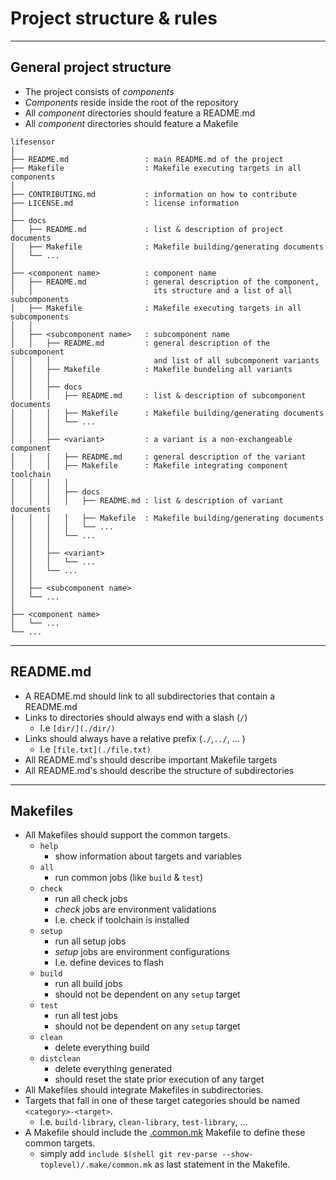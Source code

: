 # Project structure & rules



---
## General project structure
- The project consists of *components*
- *Components* reside inside the root of the repository
- All *component* directories should feature a README.md
- All *component* directories should feature a Makefile

```
lifesensor
│
├── README.md                 : main README.md of the project
├── Makefile                  : Makefile executing targets in all components
│
├── CONTRIBUTING.md           : information on how to contribute
├── LICENSE.md                : license information
│
├── docs
│   ├── README.md             : list & description of project documents
│   ├── Makefile              : Makefile building/generating documents
│   └── ...  
│
├── <component name>          : component name
│   ├── README.md             : general description of the component,
│   │                           its structure and a list of all subcomponents
│   ├── Makefile              : Makefile executing targets in all subcomponents
│   │
│   ├── <subcomponent name>   : subcomponent name
│   │   ├── README.md         : general description of the subcomponent
│   │   │                       and list of all subcomponent variants
│   │   ├── Makefile          : Makefile bundeling all variants
│   │   │
│   │   ├── docs
│   │   │   ├── README.md     : list & description of subcomponent documents
│   │   │   ├── Makefile      : Makefile building/generating documents
│   │   │   └── ...  
│   │   │
│   │   ├── <variant>         : a variant is a non-exchangeable component
│   │   │   ├── README.md     : general description of the variant
│   │   │   ├── Makefile      : Makefile integrating component toolchain
│   │   │   │
│   │   │   ├── docs
│   │   │   │   ├── README.md : list & description of variant documents
│   │   │   │   ├── Makefile  : Makefile building/generating documents
│   │   │   │   └── ...  
│   │   │   └── ...
│   │   │
│   │   ├── <variant>
│   │   │   └── ...
│   │   └── ...  
│   │
│   ├── <subcomponent name>
│   └── ...  
│
├── <component name>
│   └── ...  
└── ...  
```

---
## README.md
- A README.md should link to all subdirectories that contain a README.md
- Links to directories should always end with a slash (`/`)
  - I.e `[dir/](./dir/)`
- Links should always have a relative prefix (`./`,`../`, ... )
  - I.e `[file.txt](./file.txt)`
- All README.md's should describe important Makefile targets
- All README.md's should describe the structure of subdirectories

---
## Makefiles
- All Makefiles should support the common targets.
  - `help`
    - show information about targets and variables
  - `all`
    - run common jobs (like `build` & `test`)
  - `check`
    - run all check jobs
    - *check* jobs are environment validations
    - I.e. check if toolchain is installed
  - `setup`
    - run all setup jobs
    - *setup* jobs are environment configurations
    - I.e. define devices to flash
  - `build`
    - run all build jobs
    - should not be dependent on any `setup` target
  - `test`
    - run all test jobs
    - should not be dependent on any `setup` target
  - `clean`
    - delete everything build
  - `distclean`
    - delete everything generated
    - should reset the state prior execution of any target
- All Makefiles should integrate Makefiles in subdirectories.
- Targets that fall in one of these target categories should be named
`<category>-<target>`.
  - I.e. `build-library`, `clean-library`, `test-library`, ...
- A Makefile should include the [.common.mk](./.make/common.mk) Makefile
to define these common targets.
  - simply add `include $(shell git rev-parse --show-toplevel)/.make/common.mk`
as last statement in the Makefile.
